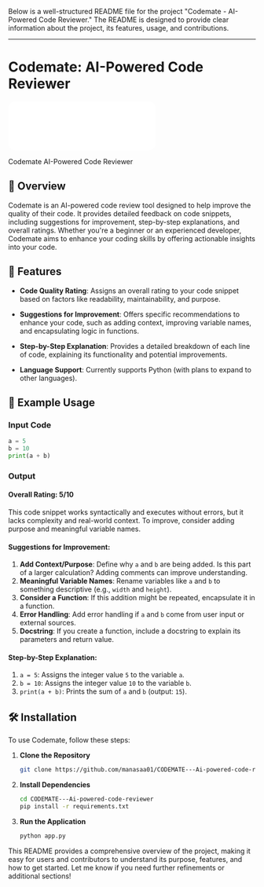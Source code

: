 Below is a well-structured README file for the project "Codemate - AI-Powered Code Reviewer." The README is designed to provide clear information about the project, its features, usage, and contributions.

---

# Codemate: AI-Powered Code Reviewer

<svg width="300" height="100" xmlns="http://www.w3.org/2000/svg">
  <!-- Background -->
  <rect width="100%" height="100%" fill="white" rx="15" />

  <!-- Curly Brace as "C" -->
  <path d="M30,30 
           C20,30 20,40 30,50 
           C20,50 20,60 30,70 
           C40,70 50,60 50,50 
           C50,40 40,30 30,30 Z" 
        fill="#2D3EF7" />

  <!-- AI Chip inside the brace -->
  <circle cx="40" cy="50" r="5" fill="#00C853" />
  <rect x="37" y="48" width="6" height="4" fill="#00C853" opacity="0.7"/>

  <!-- Text -->
  <text x="65" y="45" font-family="Arial, sans-serif" font-size="24" font-weight="bold" fill="#333">Codemate</text>
  <text x="65" y="65" font-family="Arial, sans-serif" font-size="12" fill="#666">AI-Powered Code Reviewer</text>
</svg>

## 🚀 Overview

Codemate is an AI-powered code review tool designed to help improve the quality of their code. It provides detailed feedback on code snippets, including suggestions for improvement, step-by-step explanations, and overall ratings. Whether you're a beginner or an experienced developer, Codemate aims to enhance your coding skills by offering actionable insights into your code.

## 🌟 Features

- **Code Quality Rating**: Assigns an overall rating to your code snippet based on factors like readability, maintainability, and purpose.
  
- **Suggestions for Improvement**: Offers specific recommendations to enhance your code, such as adding context, improving variable names, and encapsulating logic in functions.

- **Step-by-Step Explanation**: Provides a detailed breakdown of each line of code, explaining its functionality and potential improvements.

- **Language Support**: Currently supports Python (with plans to expand to other languages).

## 📝 Example Usage

### Input Code
```python
a = 5
b = 10
print(a + b)
```

### Output
#### Overall Rating: 5/10
This code snippet works syntactically and executes without errors, but it lacks complexity and real-world context. To improve, consider adding purpose and meaningful variable names.

#### Suggestions for Improvement:
1. **Add Context/Purpose**: Define why `a` and `b` are being added. Is this part of a larger calculation? Adding comments can improve understanding.
2. **Meaningful Variable Names**: Rename variables like `a` and `b` to something descriptive (e.g., `width` and `height`).
3. **Consider a Function**: If this addition might be repeated, encapsulate it in a function.
4. **Error Handling**: Add error handling if `a` and `b` come from user input or external sources.
5. **Docstring**: If you create a function, include a docstring to explain its parameters and return value.

#### Step-by-Step Explanation:
1. `a = 5`: Assigns the integer value `5` to the variable `a`.
2. `b = 10`: Assigns the integer value `10` to the variable `b`.
3. `print(a + b)`: Prints the sum of `a` and `b` (output: `15`).

## 🛠 Installation

To use Codemate, follow these steps:

1. **Clone the Repository**
   ```bash
   git clone https://github.com/manasaa01/CODEMATE---Ai-powered-code-reviewer.git
   ```

2. **Install Dependencies**
   ```bash
   cd CODEMATE---Ai-powered-code-reviewer
   pip install -r requirements.txt
   ```

3. **Run the Application**
   ```bash
   python app.py
   ```





This README provides a comprehensive overview of the project, making it easy for users and contributors to understand its purpose, features, and how to get started. Let me know if you need further refinements or additional sections!
